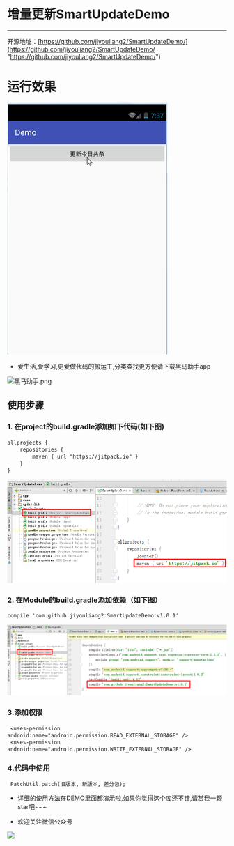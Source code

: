 # 增量更新SmartUpdateDemo
---
开源地址：[https://github.com/jiyouliang2/SmartUpdateDemo/](https://github.com/jiyouliang2/SmartUpdateDemo/ "https://github.com/jiyouliang2/SmartUpdateDemo/")



# 运行效果

![](screenshot.gif)



* 爱生活,爱学习,更爱做代码的搬运工,分类查找更方便请下载黑马助手app


![黑马助手.png](http://upload-images.jianshu.io/upload_images/4037105-f777f1214328dcc4.png?imageMogr2/auto-orient/strip%7CimageView2/2/w/1240)

## 使用步骤

### 1. 在project的build.gradle添加如下代码(如下图)

	allprojects {
	    repositories {
	        maven { url "https://jitpack.io" }
	    }
	}

![](build_project.png)
	

	
### 2. 在Module的build.gradle添加依赖（如下图）

    compile 'com.github.jiyouliang2:SmartUpdateDemo:v1.0.1'


![](build_module.png)


### 3.添加权限

	 <uses-permission android:name="android.permission.READ_EXTERNAL_STORAGE" />
	 <uses-permission android:name="android.permission.WRITE_EXTERNAL_STORAGE" />


### 4.代码中使用

	 PatchUtil.patch(旧版本, 新版本, 差分包);
    
* 详细的使用方法在DEMO里面都演示啦,如果你觉得这个库还不错,请赏我一颗star吧~~~

* 欢迎关注微信公众号

![](http://upload-images.jianshu.io/upload_images/4037105-8f737b5104dd0b5d.png?imageMogr2/auto-orient/strip%7CimageView2/2/w/1240)    
